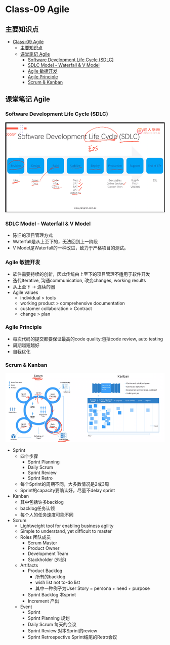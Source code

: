 # Class-09 Agile

## 主要知识点
- [Class-09 Agile](#class-09-agile)
  - [主要知识点](#主要知识点)
  - [课堂笔记 Agile](#课堂笔记-agile)
    - [Software Development Life Cycle (SDLC)](#software-development-life-cycle-sdlc)
    - [SDLC Model - Waterfall & V Model](#sdlc-model---waterfall--v-model)
    - [Agile 敏捷开发](#agile-敏捷开发)
    - [Agile Principle](#agile-principle)
    - [Scrum & Kanban](#scrum--kanban)
## 课堂笔记 Agile

### Software Development Life Cycle (SDLC)
![SDLC](/image/s14c0901.png)

### SDLC Model - Waterfall & V Model
- 陈旧的项目管理方式
- Waterfall是从上至下的，无法回到上一阶段
- V Model是Waterfall的一种改进，致力于严格项目的测试。

### Agile 敏捷开发
- 软件需要持续的创新，因此传统由上至下的项目管理不适用于软件开发
- 迭代Iterative, 沟通communication, 改变changes, working results
- 从上至下 -> 连续的圈
- Agile values
  -  individual > tools
  -  working product > comprehensive documentation
  -  customer collaboration > Contract
  -  change > plan

### Agile Principle
- 每次代码的提交都要保证最高的code quality:包括code review, auto testing
- 周期越短越好
- 自我优化

### Scrum & Kanban
![Scrum&Kanban](/image/s14c0902.png)
- Sprint
  - 四个步骤
    - Sprint Planning
    - Daily Scrum
    - Sprint Review
    - Sprint Retro
  - 每个Sprint的周期不同，大多数情况是2或3周
  - Sprint的capacity要确认好，尽量不delay sprint
-  Kanban
   -  其中包括许多backlog
   -  backlog任务认领
   -  每个人的任务速度可能不同
- Scrum
  - Lightweight tool for enabling business agility
  - Simple to understand, yet difficult to master
  - Roles 团队成员
    - Scrum Master
    - Product Owner
    - Development Team
    - Stackholder (外部)
  - Artifacts
    - Product Backlog
      - 所有的backlog
      - wish list not to-do list
      - 其中一种例子为User Story = persona + need + purpose
    - Sprint Backlog 本sprint
    - Increment 产出
  - Event
    - Sprint
    - Sprint Planning 规划
    - Daily Scrum 每天的会议
    - Sprint Review 对本Sprint的review
    - Sprint Retrospective Sprint结尾的Retro会议
  